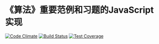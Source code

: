 # 《算法》重要范例和习题的JavaScript实现

[![Code Climate](https://codeclimate.com/github/newraina/Learn-Algorithms-By-JavaScript/badges/gpa.svg)](https://codeclimate.com/github/newraina/Learn-Algorithms-By-JavaScript)  [![Build Status](https://travis-ci.org/newraina/Learn-Algorithms-By-JavaScript.svg?branch=master)](https://travis-ci.org/newraina/Learn-Algorithms-By-JavaScript)  [![Test Coverage](https://codeclimate.com/github/newraina/Learn-Algorithms-By-JavaScript/badges/coverage.svg)](https://codeclimate.com/github/newraina/Learn-Algorithms-By-JavaScript/coverage)
